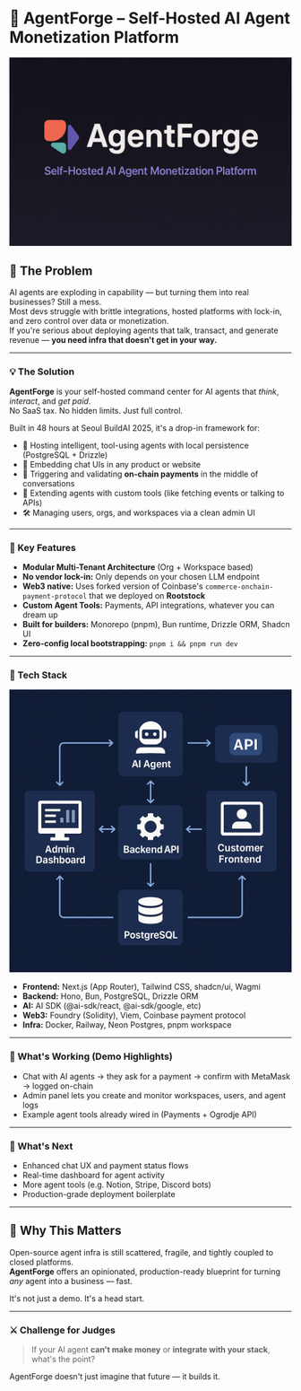 # 🚀 AgentForge – Self-Hosted AI Agent Monetization Platform

![AgentForge Banner](image.png)

## 🧠 The Problem

AI agents are exploding in capability — but turning them into real businesses? Still a mess.  
Most devs struggle with brittle integrations, hosted platforms with lock-in, and zero control over data or monetization.  
If you're serious about deploying agents that talk, transact, and generate revenue — **you need infra that doesn't get in your way.**

---

### 💡 The Solution

**AgentForge** is your self-hosted command center for AI agents that *think*, *interact*, and *get paid*.  
No SaaS tax. No hidden limits. Just full control.

Built in 48 hours at Seoul BuildAI 2025, it's a drop-in framework for:

- 🔐 Hosting intelligent, tool-using agents with local persistence (PostgreSQL + Drizzle)
- 💬 Embedding chat UIs in any product or website
- 💸 Triggering and validating **on-chain payments** in the middle of conversations
- 🧩 Extending agents with custom tools (like fetching events or talking to APIs)
- 🛠️ Managing users, orgs, and workspaces via a clean admin UI

---

### 🧱 Key Features

- **Modular Multi-Tenant Architecture** (Org + Workspace based)
- **No vendor lock-in:** Only depends on your chosen LLM endpoint
- **Web3 native:** Uses forked version of Coinbase's `commerce-onchain-payment-protocol` that we deployed on **Rootstock**
- **Custom Agent Tools:** Payments, API integrations, whatever you can dream up
- **Built for builders:** Monorepo (pnpm), Bun runtime, Drizzle ORM, Shadcn UI
- **Zero-config local bootstrapping:** `pnpm i && pnpm run dev`

---

### 🔗 Tech Stack

![AgentForge Infra](image2.png)

- **Frontend:** Next.js (App Router), Tailwind CSS, shadcn/ui, Wagmi
- **Backend:** Hono, Bun, PostgreSQL, Drizzle ORM
- **AI:** AI SDK (@ai-sdk/react, @ai-sdk/google, etc)
- **Web3:** Foundry (Solidity), Viem, Coinbase payment protocol
- **Infra:** Docker, Railway, Neon Postgres, pnpm workspace

---

### 🧪 What's Working (Demo Highlights)

- Chat with AI agents → they ask for a payment → confirm with MetaMask → logged on-chain  
- Admin panel lets you create and monitor workspaces, users, and agent logs  
- Example agent tools already wired in (Payments + Ogrodje API)

---

### 🌱 What's Next

- Enhanced chat UX and payment status flows  
- Real-time dashboard for agent activity  
- More agent tools (e.g. Notion, Stripe, Discord bots)  
- Production-grade deployment boilerplate

---

## 🎯 Why This Matters

Open-source agent infra is still scattered, fragile, and tightly coupled to closed platforms.  
**AgentForge** offers an opinionated, production-ready blueprint for turning *any* agent into a business — fast.

It's not just a demo. It's a head start.

---

### ⚔️ Challenge for Judges
>
> If your AI agent **can't make money** or **integrate with your stack**, what's the point?

AgentForge doesn't just imagine that future — it builds it.
